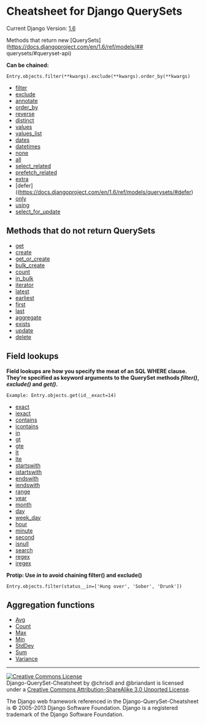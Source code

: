 # Cheatsheet for Django QuerySets
Current Django Version: [1.6](https://docs.djangoproject.com/en/1.6/ref/models/querysets/)

Methods that return new [QuerySets](https://docs.djangoproject.com/en/1.6/ref/models/## querysets/#queryset-api)

**Can be chained:**

    Entry.objects.filter(**kwargs).exclude(**kwargs).order_by(**kwargs)

 * [filter](https://docs.djangoproject.com/en/1.6/ref/models/querysets/#filter)
 * [exclude](https://docs.djangoproject.com/en/1.6/ref/models/querysets/#exclude)
 * [annotate](https://docs.djangoproject.com/en/1.6/ref/models/querysets/#annotate)
 * [order_by](https://docs.djangoproject.com/en/1.6/ref/models/querysets/#order-by)
 * [reverse](https://docs.djangoproject.com/en/1.6/ref/models/querysets/#reverse)
 * [distinct](https://docs.djangoproject.com/en/1.6/ref/models/querysets/#distinct)
 * [values](https://docs.djangoproject.com/en/1.6/ref/models/querysets/#values)
 * [values_list](https://docs.djangoproject.com/en/1.6/ref/models/querysets/#values-list)
 * [dates](https://docs.djangoproject.com/en/1.6/ref/models/querysets/#dates)
 * [datetimes](https://docs.djangoproject.com/en/1.6/ref/models/querysets/#datetimes)
 * [none](https://docs.djangoproject.com/en/1.6/ref/models/querysets/#none)
 * [all](https://docs.djangoproject.com/en/1.6/ref/models/querysets/#all)
 * [select_related](https://docs.djangoproject.com/en/1.6/ref/models/querysets/#select-related)
 * [prefetch_related](https://docs.djangoproject.com/en/1.6/ref/models/querysets/#select-related)
 * [extra](https://docs.djangoproject.com/en/1.6/ref/models/querysets/#extra)
 * [defer]((https://docs.djangoproject.com/en/1.6/ref/models/querysets/#defer)
 * [only](https://docs.djangoproject.com/en/1.6/ref/models/querysets/#only)
 * [using](https://docs.djangoproject.com/en/1.6/ref/models/querysets/#using)
 * [select_for_update](https://docs.djangoproject.com/en/1.6/ref/models/querysets/#select-for-update)

## Methods that do not return QuerySets

 * [get](https://docs.djangoproject.com/en/1.6/ref/models/querysets/#get)
 * [create](https://docs.djangoproject.com/en/1.6/ref/models/querysets/#create)
 * [get_or_create](https://docs.djangoproject.com/en/1.6/ref/models/querysets/#get-or-create)
 * [bulk_create](https://docs.djangoproject.com/en/1.6/ref/models/querysets/#bulk-create)
 * [count](https://docs.djangoproject.com/en/1.6/ref/models/querysets/#count)
 * [in_bulk](https://docs.djangoproject.com/en/1.6/ref/models/querysets/#in-bulk)
 * [iterator](https://docs.djangoproject.com/en/1.6/ref/models/querysets/#iterator)
 * [latest](https://docs.djangoproject.com/en/1.6/ref/models/querysets/#latest)
 * [earliest](https://docs.djangoproject.com/en/1.6/ref/models/querysets/#earliest)
 * [first](https://docs.djangoproject.com/en/1.6/ref/models/querysets/#first)
 * [last](https://docs.djangoproject.com/en/1.6/ref/models/querysets/#last)
 * [aggregate](https://docs.djangoproject.com/en/1.6/ref/models/querysets/#aggregate)
 * [exists](https://docs.djangoproject.com/en/1.6/ref/models/querysets/#exists)
 * [update](https://docs.djangoproject.com/en/1.6/ref/models/querysets/#update)
 * [delete](https://docs.djangoproject.com/en/1.6/ref/models/querysets/#delete)

## Field lookups

**Field lookups are how you specify the meat of an SQL WHERE clause. They’re specified as keyword arguments to the QuerySet methods *filter()*, *exclude()* and *get()*.**

    Example: Entry.objects.get(id__exact=14)

 * [exact](https://docs.djangoproject.com/en/1.6/ref/models/querysets/#exact)
 * [iexact](https://docs.djangoproject.com/en/1.6/ref/models/querysets/#iexact)
 * [contains](https://docs.djangoproject.com/en/1.6/ref/models/querysets/#contains)
 * [icontains](https://docs.djangoproject.com/en/1.6/ref/models/querysets/#icontains)
 * [in](https://docs.djangoproject.com/en/1.6/ref/models/querysets/#in)
 * [gt](https://docs.djangoproject.com/en/1.6/ref/models/querysets/#gt)
 * [gte](https://docs.djangoproject.com/en/1.6/ref/models/querysets/#gte)
 * [lt](https://docs.djangoproject.com/en/1.6/ref/models/querysets/#lt)
 * [lte](https://docs.djangoproject.com/en/1.6/ref/models/querysets/#lte)
 * [startswith](https://docs.djangoproject.com/en/1.6/ref/models/querysets/#startswith)
 * [istartswith](https://docs.djangoproject.com/en/1.6/ref/models/querysets/#istartswith)
 * [endswith](https://docs.djangoproject.com/en/1.6/ref/models/querysets/#endswith)
 * [iendswith](https://docs.djangoproject.com/en/1.6/ref/models/querysets/#iendswith)
 * [range](https://docs.djangoproject.com/en/1.6/ref/models/querysets/#range)
 * [year](https://docs.djangoproject.com/en/1.6/ref/models/querysets/#year)
 * [month](https://docs.djangoproject.com/en/1.6/ref/models/querysets/#month)
 * [day](https://docs.djangoproject.com/en/1.6/ref/models/querysets/#day)
 * [week_day](https://docs.djangoproject.com/en/1.6/ref/models/querysets/#week_day)
 * [hour](https://docs.djangoproject.com/en/1.6/ref/models/querysets/#hour)
 * [minute](https://docs.djangoproject.com/en/1.6/ref/models/querysets/#minute)
 * [second](https://docs.djangoproject.com/en/1.6/ref/models/querysets/#second)
 * [isnull](https://docs.djangoproject.com/en/1.6/ref/models/querysets/#isnull)
 * [search](https://docs.djangoproject.com/en/1.6/ref/models/querysets/#search)
 * [regex](https://docs.djangoproject.com/en/1.6/ref/models/querysets/#regex)
 * [iregex](https://docs.djangoproject.com/en/1.6/ref/models/querysets/#iregex)

**Protip: Use *in* to avoid chaining filter() and exclude()**

    Entry.objects.filter(status__in=['Hung over', 'Sober', 'Drunk'])

## Aggregation functions

 * [Avg](https://docs.djangoproject.com/en/1.6/ref/models/querysets/#avg)
 * [Count](https://docs.djangoproject.com/en/1.6/ref/models/querysets/#id6)
 * [Max](https://docs.djangoproject.com/en/1.6/ref/models/querysets/#max)
 * [Min](https://docs.djangoproject.com/en/1.6/ref/models/querysets/#min)
 * [StdDev](https://docs.djangoproject.com/en/1.6/ref/models/querysets/#stddev)
 * [Sum](https://docs.djangoproject.com/en/1.6/ref/models/querysets/#sum)
 * [Variance](https://docs.djangoproject.com/en/1.6/ref/models/querysets/#variance)

- - -

<a rel="license" href="http://creativecommons.org/licenses/by-sa/3.0/deed.en_US"><img alt="Creative Commons License" style="border-width:0" src="http://i.creativecommons.org/l/by-sa/3.0/88x31.png" /></a><br /><span xmlns:dct="http://purl.org/dc/terms/" href="http://purl.org/dc/dcmitype/Text" property="dct:title" rel="dct:type">Django-QuerySet-Cheatsheet</span> by <span xmlns:cc="http://creativecommons.org/ns#" property="cc:attributionName">@chrisdl and @briandant</span> is licensed under a <a rel="license" href="http://creativecommons.org/licenses/by-sa/3.0/deed.en_US">Creative Commons Attribution-ShareAlike 3.0 Unported License</a>.<br />

The Django web framework referenced in the Django-QuerySet-Cheatsheet is ​© 2005-2013 Django Software Foundation.
Django is a registered trademark of the Django Software Foundation.

